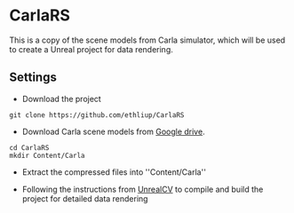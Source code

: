 # CarlaRS

This is a copy of the scene models from Carla simulator, which will be used to create a Unreal project for data rendering.

## Settings
* Download the project
```
git clone https://github.com/ethliup/CarlaRS
```
* Download Carla scene models from [Google drive](https://drive.google.com/uc?id=1FtC00CrDb7Kz5StBAwb6vqOGbzZtpROx&export=download).
```
cd CarlaRS
mkdir Content/Carla
```
* Extract the compressed files into ''Content/Carla''

* Following the instructions from [UnrealCV](https://github.com/ethliup/UnrealCV) to compile and build the project for detailed data rendering
